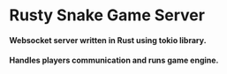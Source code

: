 # Rusty Snake Game Server

#### Websocket server written in Rust using tokio library.
#### Handles players communication and runs game engine.
